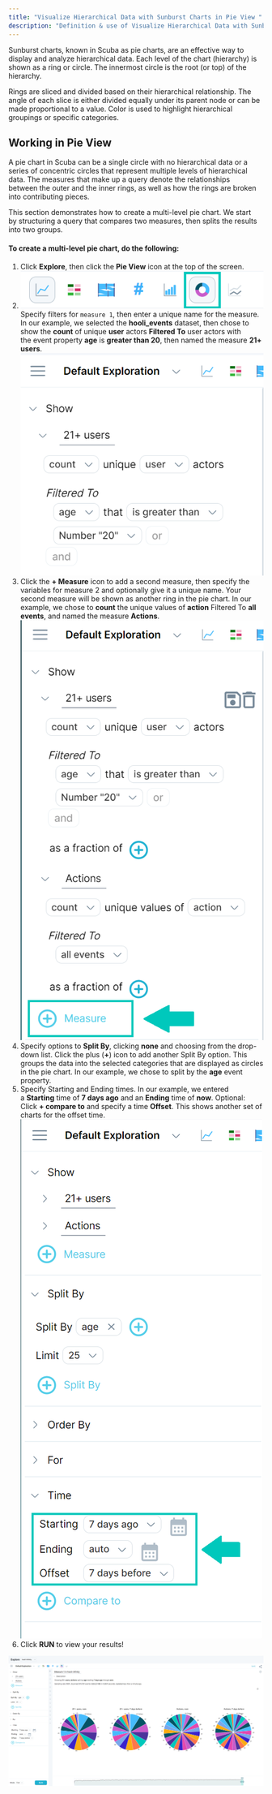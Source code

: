 ```yaml
---
title: "Visualize Hierarchical Data with Sunburst Charts in Pie View "
description: "Definition & use of Visualize Hierarchical Data with Sunburst Charts in Pie View "
---
```

Sunburst charts, known in Scuba as pie charts, are an effective way to display and analyze hierarchical data. Each level of the chart (hierarchy) is shown as a ring or circle. The innermost circle is the root (or top) of the hierarchy.

Rings are sliced and divided based on their hierarchical relationship. The angle of each slice is either divided equally under its parent node or can be made proportional to a value. Color is used to highlight hierarchical groupings or specific categories.

## Working in Pie View

A pie chart in Scuba can be a single circle with no hierarchical data or a series of concentric circles that represent multiple levels of hierarchical data. The measures that make up a query denote the relationships between the outer and the inner rings, as well as how the rings are broken into contributing pieces.

This section demonstrates how to create a multi-level pie chart. We start by structuring a query that compares two measures, then splits the results into two groups.

#### **To create a multi-level pie chart, do the following:**

1. Click **Explore**, then click the **Pie View** icon at the top of the screen.  
2. ![](./attachments/v5PieViewSelection.png)
Specify filters for `measure 1`, then enter a unique name for the measure.  
In our example, we selected the **hooli\_events** dataset, then chose to show the **count** of unique **user** actors **Filtered To** user actors with the event property **age** is **greater than 20**, then named the measure **21+ users**.  
![](./attachments/v5Measure1.png)
3. Click the **\+ Measure** icon to add a second measure, then specify the variables for measure 2 and optionally give it a unique name. Your second measure will be shown as another ring in the pie chart. In our example, we chose to **count** the unique values of **action** Filtered To **all events**, and named the measure **Actions**.![](./attachments/v5Measure1&2.png)
4. Specify options to **Split By**, clicking **none** and choosing from the drop-down list. Click the plus (**+**) icon to add another Split By option. This groups the data into the selected categories that are displayed as circles in the pie chart. In our example, we chose to split by the **age** event property.
5. Specify Starting and Ending times. In our example, we entered a **Starting** time of **7 days ago** and an **Ending** time of **now**. Optional: Click **\+ compare to** and specify a time **Offset**. This shows another set of charts for the offset time.  
![](./attachments/v5Measures&Splitby.png)
6. Click **RUN** to view your results!

![](./attachments/v5PieChartResults.png)